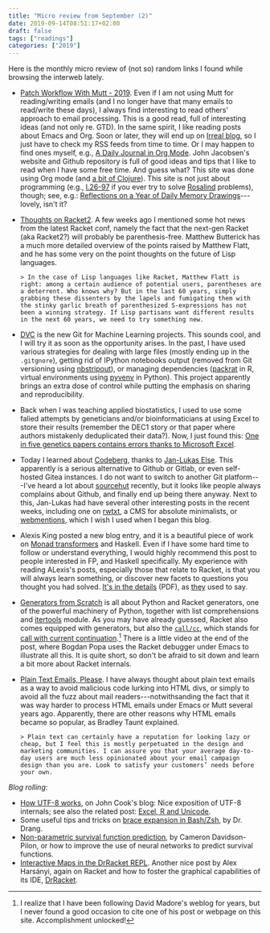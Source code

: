 ```yaml
---
title: "Micro review from September (2)"
date: 2019-09-14T08:51:17+02:00
draft: false
tags: ["readings"]
categories: ["2019"]
---
```


Here is the monthly micro review of (not so) random links I found while browsing the interweb lately.

- [Patch Workflow With Mutt - 2019](http://kroah.com/log/blog/2019/08/14/patch-workflow-with-mutt-2019/). Even if I am not using Mutt for reading/writing emails (and I no longer have that many emails to read/write these days), I always find interesting to read others' approach to email processing. This is a good read, full of interesting ideas (and not only re. GTD). In the same spirit, I like reading posts about Emacs and Org. Soon or later, they will end up on [Irreal blog](https://irreal.org/blog/), so I just have to check my RSS feeds from time to time. Or I may happen to find ones myself, e.g., [A Daily Journal in Org Mode](http://zerolib.com/journaling-procedure.html). John Jacobsen's website and Github repository is full of good ideas and tips that I like to read when I have some free time. And guess what? This site was done using Org mode (and [a bit of Clojure](https://github.com/eigenhombre/organa)). This site is not just about programming (e.g., [l.26-97](https://github.com/eigenhombre/rosalind/blob/master/src/rosalind/core.clj) if you ever try to solve [Rosalind](http://rosalind.info/) problems), though; see, e.g.: [Reflections on a Year of Daily Memory Drawings](http://zerolib.com/daily-composition-lessons-learned.html)---lovely, isn't it?

- [Thoughts on Racket2](https://beautifulracket.com/appendix/thoughts-on-racket2.html). A few weeks ago I mentioned some hot news from the latest Racket conf, namely the fact that the next-gen Racket (aka Racket2?) will probably be parenthesis-free. Matthew Butterick has a much more detailed overview of the points raised by Matthew Flatt, and he has some very on the point thoughts on the future of Lisp languages.

      > In the case of Lisp languages like Racket, Matthew Flatt is right: among a certain audience of potential users, parentheses are a deterrent. Who knows why? But in the last 60 years, simply grabbing these dissenters by the lapels and fumigating them with the stinky garlic breath of parenthesized S-expressions has not been a winning strategy. If Lisp partisans want different results in the next 60 years, we need to try something new.

- [DVC](https://dvc.org) is the new Git for Machine Learning projects. This sounds cool, and I will try it as soon as the opportunity arises. In the past, I have used various strategies for dealing with large files (mostly ending up in the `.gitgnore`), getting rid of IPython notebooks output (removed from Git versioning using [nbstripout](https://github.com/kynan/nbstripout)), or managing dependencies ([packrat](https://rstudio.github.io/packrat/) in R, virtual environments using [pyvenv](https://docs.python.org/3/library/venv.html) in Python). This project apparently brings an extra dose of control while putting the emphasis on sharing and reproducibility.

- Back when I was teaching applied biostatistics, I used to use some falied attempts by geneticians and/or bioinformaticians at using Excel to store their results (remember the DEC1 story or that paper where authors mistakenly deduplicated their data?). Now, I just found this: [One in five genetics papers contains errors thanks to Microsoft Excel](https://www.sciencemag.org/news/2016/08/one-five-genetics-papers-contains-errors-thanks-microsoft-excel).

- Today I learned about [Codeberg](https://codeberg.org), thanks to [Jan-Lukas Else](https://jlelse.blog/links/2019/09/codeberg/). This apparently is a serious alternative to Github or Gitlab, or even self-hosted Gitea instances. I do not want to switch to another Git platform---I've heard a lot about [sourcehut](https://sourcehut.org) recently, but it looks like people always complains about Github, and finally end up being there anyway. Next to this, Jan-Lukas had have several other interesting posts in the recent weeks, including one on [rwtxt](https://github.com/schollz/rwtxt), a CMS for absolute minimalists, or [webmentions](https://indieweb.org/Webmention), which I wish I used when I began this blog.

- Alexis King posted a new blog entry, and it is a beautiful piece of work on [Monad transformers](http://lexi-lambda.github.io/blog/2019/09/07/demystifying-monadbasecontrol/?utm_source=all&utm_medium=RSS) and Haskell. Even if I have some hard time to follow or understand everything, I would highly recommend this post to people interested in FP, and Haskell specifically. My experience with reading ALexis's posts, especially those that relate to Racket, is that you will always learn something, or discover new facets to questions you thought you had solved. [It's in the details](http://www.pragma-ade.com/general/manuals/details.pdf) (PDF), as [they](http://www.pragma-ade.com) used to say.

- [Generators from Scratch](https://defn.io/2019/09/05/racket-generators/) is all about Python and Racket generators, one of the powerful machinery of Python, together with list comprehensions and [itertools](https://docs.python.org/3/library/itertools.html) module. As you may have already guessed, Racket also comes equipped with generators, but also the [`call/cc`](https://stackoverflow.com/q/22888722), which stands for [call with current continuation](http://www.madore.org/~david/programs/unlambda/#callcc).[^1] There is a little video at the end of the post, where Bogdan Popa uses the Racket debugger under Emacs to illustrate all this. It is quite short, so don't be afraid to sit down and learn a bit more about Racket internals.

- [Plain Text Emails, Please](https://bradleytaunt.com/plain-text-emails/). I have always thought about plain text emails as a way to avoid malicious code lurking into HTML divs, or simply to avoid all the fuzz about mail readers---notwithsanding the fact that it was way harder to process HTML emails under Emacs or Mutt several years ago. Apparently, there are other reasons why HTML emails became so popular, as Bradley Taunt explained.

      > Plain text can certainly have a reputation for looking lazy or cheap, but I feel this is mostly perpetuated in the design and marketing communities. I can assure you that your average day-to-day users are much less opinionated about your email campaign design than you are. Look to satisfy your customers’ needs before your own.

*Blog rolling*:

- [How UTF-8 works](http://feedproxy.google.com/~r/TheEndeavour/~3/zpg4Q-hjzDo/), on John Cook's blog: Nice exposition of UTF-8 internals; see also the related post: [Excel, R and Unicode](http://feedproxy.google.com/~r/TheEndeavour/~3/RrngOUWdZoU/).
- Some useful tips and tricks on [brace expansion in Bash/Zsh](https://leancrew.com/all-this/2019/09/brace-yourself-im-in-an-expansive-mood/), by Dr. Drang.
- [Non-parametric survival function prediction](https://dataorigami.net/blogs/napkin-folding/non-parametric-survival-function-prediction), by Cameron Davidson-Pilon, or how to improve the use of neural networks to predict survival functions.
- [Interactive Maps in the DrRacket REPL](https://alex-hhh.github.io/2019/09/map-snip.html?utm_source=all&utm_medium=RSS). Another nice post by Alex Harsányi, again on Racket and how to foster the graphical capabilities of its IDE, [DrRacket](https://docs.racket-lang.org/drracket/).

[^1]: I realize that I have been following David Madore's weblog for years, but I never found a good occasion to cite one of his post or webpage on this site. Accomplishment unlocked!

